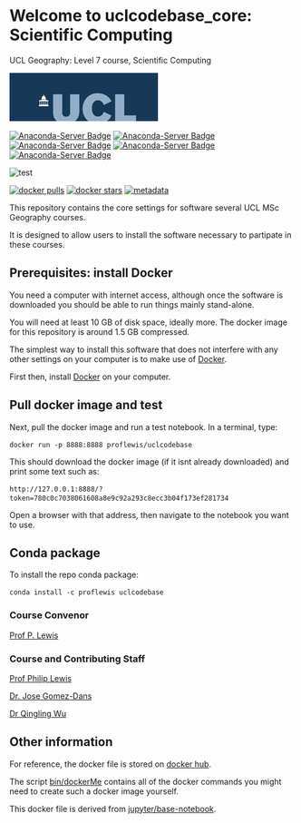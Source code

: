# Welcome to uclcodebase_core: Scientific Computing 
UCL Geography: Level 7 course, Scientific Computing



![](images/ucl_logo.png)

[![Anaconda-Server Badge](https://anaconda.org/proflewis/uclcodebase/badges/platforms.svg)](https://anaconda.org/proflewis/uclcodebase)
[![Anaconda-Server Badge](https://anaconda.org/proflewis/uclcodebase/badges/latest_release_date.svg)](https://anaconda.org/proflewis/uclcodebase)
[![Anaconda-Server Badge](https://anaconda.org/proflewis/uclcodebase/badges/version.svg)](https://anaconda.org/proflewis/uclcodebase)
[![Anaconda-Server Badge](https://anaconda.org/proflewis/uclcodebase/badges/downloads.svg)](https://anaconda.org/proflewis/uclcodebase)
[![Anaconda-Server Badge](https://anaconda.org/proflewis/uclcodebase/badges/installer/conda.svg)](https://conda.anaconda.org/proflewis)

![test](https://github.com/UCL-EO/uclcodebase_core/workflows/test/badge.svg)

[![docker pulls](https://img.shields.io/docker/pulls/proflewis/uclcodebase.svg)](https://hub.docker.com/proflewis/uclcodebase) [![docker stars](https://img.shields.io/docker/stars/proflewis/uclcodebase.svg)](https://hub.docker.com/r/proflewis/uclcodebase) 
[![metadata](https://images.microbadger.com/badges/image/proflewis/uclcodebase.svg)](https://microbadger.com/images/proflewis/uclcodebase "proflewis/uclcodebase image metadata")

This repository contains the core settings for software  several UCL MSc Geography courses.

It is designed to allow users to install the software necessary to partipate in these courses.


Prerequisites: install Docker
-------------

You need a computer with internet access, although once the software is downloaded you should be able to run things mainly stand-alone.

You will need at least 10 GB of disk space, ideally more. The docker image for this repository is around 1.5 GB compressed.

The simplest way to install this software that does not interfere with any other settings on your computer is to make use of [Docker](https://www.docker.com/products/docker-desktop).

First then, install [Docker](https://www.docker.com/products/docker-desktop) on your computer.

Pull docker image and test
-----------------

Next, pull the docker image and run a test notebook. In a terminal, type:

	docker run -p 8888:8888 proflewis/uclcodebase 

This should download the docker image (if it isnt already downloaded) and print some text such as:

	http://127.0.0.1:8888/?token=780c0c7038061608a8e9c92a293c8ecc3b04f173ef281734

Open a browser with that address, then navigate to the notebook you want to use.

Conda package
-----------------

To install the repo conda package:

	conda install -c proflewis uclcodebase

### Course Convenor

[Prof P. Lewis](http://www.geog.ucl.ac.uk/~plewis)

### Course and Contributing Staff

[Prof Philip Lewis](http://www.geog.ucl.ac.uk/~plewis)  

[Dr. Jose Gomez-Dans](http://www.geog.ucl.ac.uk/about-the-department/people/research-staff/research-staff/jose-gomez-dans/)

[Dr Qingling Wu](http://www.geog.ucl.ac.uk/about-the-department/people/research-staff/research-staff/qingling-wu/)

Other information
-----------------

For reference, the docker file is stored on [docker hub](https://hub.docker.com/r/proflewis/uclcodebase).

The script [bin/dockerMe](bin/dockerMe) contains all of the docker commands you might need to create such a docker image yourself.

This docker file is derived from [jupyter/base-notebook](https://hub.docker.com/r/jupyter/base-notebook/).
